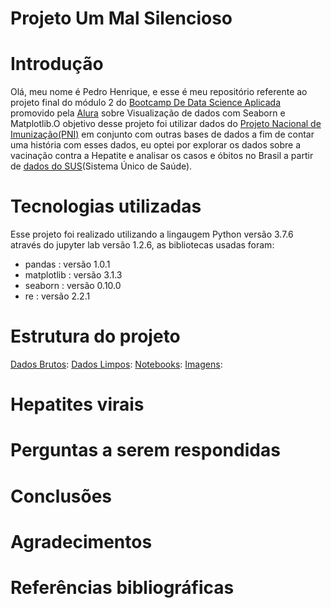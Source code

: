 # Projeto Um Mal Silencioso

# Introdução

Olá, meu nome é Pedro Henrique, e esse é meu repositório referente ao projeto final do módulo 2 do [Bootcamp De Data Science Aplicada](https://www.alura.com.br/bootcamp/data-science-aplicada/matriculas-abertas) promovido pela [Alura](https://www.alura.com.br/) sobre Visualização de dados com Seaborn e Matplotlib.O objetivo desse projeto foi utilizar dados do [Projeto Nacional de Imunização(PNI)](http://tabnet.datasus.gov.br/cgi/tabcgi.exe?pni/cnv/cpniuf.def) em conjunto com outras bases de dados a fim de contar uma história com esses dados, eu optei por explorar os dados sobre a vacinação contra a Hepatite e analisar os casos e óbitos no Brasil a partir de [dados do SUS](https://datasus.saude.gov.br/informacoes-de-saude-tabnet/)(Sistema Único de Saúde).

# Tecnologias utilizadas
Esse projeto foi realizado utilizando a lingaugem Python versão 3.7.6 através do jupyter lab versão 1.2.6, as bibliotecas usadas foram:
* pandas : versão 1.0.1
* matplotlib : versão 3.1.3
* seaborn : versão 0.10.0
* re : versão 2.2.1
# Estrutura do projeto
[Dados Brutos](https://github.com/Pedro-correa-almeida/projeto_um_mal_silencioso/tree/main/dados_brutos):
[Dados Limpos](https://github.com/Pedro-correa-almeida/projeto_um_mal_silencioso/tree/main/dados_limpos):
[Notebooks](https://github.com/Pedro-correa-almeida/projeto_um_mal_silencioso/tree/main/notebooks):
[Imagens](https://github.com/Pedro-correa-almeida/projeto_um_mal_silencioso/tree/main/images):
# Hepatites virais

# Perguntas a serem respondidas

# Conclusões 

# Agradecimentos

# Referências bibliográficas
